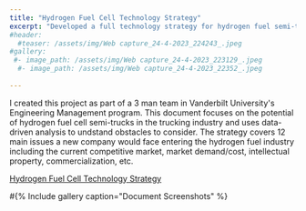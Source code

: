 ```yaml
---
title: "Hydrogen Fuel Cell Technology Strategy"
excerpt: "Developed a full technology strategy for hydrogen fuel semi-trucks."
#header:
  #teaser: /assets/img/Web capture_24-4-2023_224243_.jpeg
#gallery:
 #- image_path: /assets/img/Web capture_24-4-2023_223129_.jpeg
  #- image_path: /assets/img/Web capture_24-4-2023_22352_.jpeg
  
---
```


I created this project as part of a 3 man team in Vanderbilt University's Engineering Management program. This document focuses on the potential of hydrogen fuel cell semi-trucks in the trucking industry and uses  data-driven analysis to undstand obstacles to consider. The strategy covers 12 main issues a new company would face entering the hydrogen fuel industry including the current competitive market, market demand/cost, intellectual property, commercialization, etc.

[Hydrogen Fuel Cell Technology Strategy](https://drive.google.com/file/d/1e9sNAzSnQ-DOQZgjfWYn0YWI8MK9XY2U/view?usp=sharing)

#{% Include gallery caption="Document Screenshots" %}
